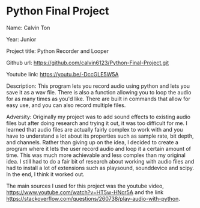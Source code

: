 # Python Final Project

Name: Calvin Ton 

Year: Junior


Project title: Python Recorder and Looper

Github url: https://github.com/calvin6123/Python-Final-Project.git

Youtube link: https://youtu.be/-DccGLE5W5A

Description: This program lets you record audio using python and lets you save it as a wav file. There is also a function allowing you to loop the audio for as many times as you'd like.  There are built in commands that allow for easy use, and you can also record multiple files.

Adversity: Originally my project was to add sound effects to existing audio files but after doing research and trying it out, it was too difficult for me. I learned that audio files are actually fairly complex to work with and you have to understand a lot about its properties such as sample rate, bit depth, and channels. Rather than giving up on the idea, I decided to create a program where it lets the user record audio and loop it a certain amount of time.  This was much more achievable and less complex than my original idea.  I still had to do a fair bit of research about working with audio files and had to install a lot of extensions such as playsound, sounddevice and scipy.  In the end, I think it worked out. 

The main sources I used for this project was the youtube video, https://www.youtube.com/watch?v=HT5w-HNcr5A and the link https://stackoverflow.com/questions/260738/play-audio-with-python.



